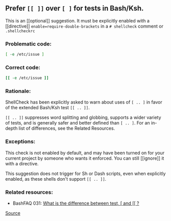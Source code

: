 ## Prefer `[[ ]]` over `[ ]` for tests in Bash/Ksh.

This is an [[optional]] suggestion. It must be explicitly enabled with a [[directive]] `enable=require-double-brackets` in a `# shellcheck` comment or `.shellcheckrc`

### Problematic code:

```sh
[ -e /etc/issue ] 
```

### Correct code:

```sh
[[ -e /etc/issue ]]
```

### Rationale:

ShellCheck has been explicitly asked to warn about uses of `[ .. ]` in favor of the extended Bash/Ksh test `[[ .. ]]`.

`[[ .. ]]` suppresses word splitting and globbing, supports a wider variety of tests, and is generally safer and better defined than `[ .. ]`. For an in-depth list of differences, see the Related Resources. 

### Exceptions:

This check is not enabled by default, and may have been turned on for your current project by someone who wants it enforced. You can still [[ignore]] it with a directive.

This suggestion does not trigger for Sh or Dash scripts, even when explicitly enabled, as these shells don't support `[[ .. ]]`. 

### Related resources:

* BashFAQ 031: [What is the difference between test, \[ and \[\[ ?](https://mywiki.wooledge.org/BashFAQ/031)

[Source](https://github.com/koalaman/shellcheck/wiki/SC2292)

